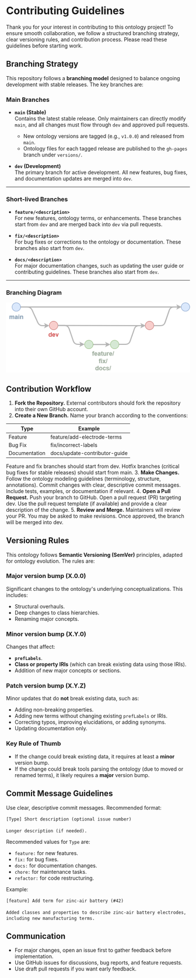# Contributing Guidelines
Thank you for your interest in contributing to this ontology project! To ensure smooth collaboration, we follow a structured branching strategy, clear versioning rules, and contribution process. Please read these guidelines before starting work.

## Branching Strategy
This repository follows a **branching model** designed to balance ongoing development with stable releases. The key branches are:

### Main Branches

- **`main` (Stable)**  
    Contains the latest stable release. Only maintainers can directly modify `main`, and all changes must flow through `dev` and approved pull requests.
    - New ontology versions are tagged (e.g., `v1.0.0`) and released from `main`.
    - Ontology files for each tagged release are published to the `gh-pages` branch under `versions/`.

- **`dev` (Development)**  
    The primary branch for active development. All new features, bug fixes, and documentation updates are merged into `dev`.

---

### Short-lived Branches

- **`feature/<description>`**  
    For new features, ontology terms, or enhancements. These branches start from `dev` and are merged back into `dev` via pull requests.

- **`fix/<description>`**  
    For bug fixes or corrections to the ontology or documentation. These branches also start from `dev`.

- **`docs/<description>`**  
    For major documentation changes, such as updating the user guide or contributing guidelines. These branches also start from `dev`.

---

### Branching Diagram

<img src="img/branch-schematic.png" alt="branch-schematic">


## Contribution Workflow
1. **Fork the Repository.** External contributors should fork the repository into their own GitHub account.
2. **Create a New Branch.** Name your branch according to the conventions:

| Type          | Example                        |
|---------------|--------------------------------|
| Feature       | feature/add-electrode-terms    |
| Bug Fix       | fix/incorrect-labels           |
| Documentation | docs/update-contributor-guide  |

Feature and fix branches should start from dev. Hotfix branches (critical bug fixes for stable releases) should start from main.
3. **Make Changes.** Follow the ontology modeling guidelines (terminology, structure, annotations). Commit changes with clear, descriptive commit messages. Include tests, examples, or documentation if relevant.
4. **Open a Pull Request.** Push your branch to GitHub. Open a pull request (PR) targeting dev. Use the pull request template (if available) and provide a clear description of the change.
5. **Review and Merge.** Maintainers will review your PR. You may be asked to make revisions. Once approved, the branch will be merged into dev.

## Versioning Rules

This ontology follows **Semantic Versioning (SemVer)** principles, adapted for ontology evolution. The rules are:

### Major version bump (X.0.0)
Significant changes to the ontology's underlying conceptualizations. This includes:
- Structural overhauls.
- Deep changes to class hierarchies.
- Renaming major concepts.

### Minor version bump (X.Y.0)
Changes that affect:
- **`prefLabels`**.
- **Class or property IRIs** (which can break existing data using those IRIs).
- Addition of new major concepts or sections.

### Patch version bump (X.Y.Z)
Minor updates that do **not** break existing data, such as:
- Adding non-breaking properties.
- Adding new terms without changing existing `prefLabels` or IRIs.
- Correcting typos, improving elucidations, or adding synonyms.
- Updating documentation only.

### Key Rule of Thumb
- If the change could break existing data, it requires at least a **minor** version bump.
- If the change could break tools parsing the ontology (due to moved or renamed terms), it likely requires a **major** version bump.

## Commit Message Guidelines
Use clear, descriptive commit messages. Recommended format:

```
[Type] Short description (optional issue number)

Longer description (if needed).
```

Recommended values for `Type` are:
- `feature:` for new features.
- `fix:` for bug fixes.
- `docs:` for documentation changes.
- `chore:` for maintenance tasks.
- `refactor:` for code restructuring.

Example:
```
[feature] Add term for zinc-air battery (#42)

Added classes and properties to describe zinc-air battery electrodes, including new manufacturing terms.
```

## Communication
- For major changes, open an issue first to gather feedback before implementation.
- Use GitHub issues for discussions, bug reports, and feature requests.
- Use draft pull requests if you want early feedback.
